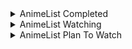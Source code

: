 <details>
    <summary align="left">AnimeList Completed</summary>
    <!-- MAL_ANIME_COMPLETED:start -->

<img height="200px" width="150px" title="5-toubun no Hanayome" src="https://cdn.myanimelist.net/images/anime/1819/97947.jpg?s=b20eecd15489b37027fc442e039ab603"> <img height="200px" width="150px" title="5-toubun no Hanayome ∬" src="https://cdn.myanimelist.net/images/anime/1775/109514.jpg?s=8659b1f06c2b4ee7d50d8bf9c433dea8"> <img height="200px" width="150px" title="Adachi to Shimamura" src="https://cdn.myanimelist.net/images/anime/1649/109056.jpg?s=08b15169790bcf7d4313c75d93522bde"> <img height="200px" width="150px" title="Arifureta Shokugyou de Sekai Saikyou" src="https://cdn.myanimelist.net/images/anime/1776/97682.jpg?s=e4083aafc6a198485dc0f40ec0981919"> <img height="200px" width="150px" title="Asagao to Kase-san." src="https://cdn.myanimelist.net/images/anime/1578/94205.jpg?s=45c7fd4ac7d795db7b91ceb34d36e7b5"> <img height="200px" width="150px" title="Bakemonogatari" src="https://cdn.myanimelist.net/images/anime/11/75274.jpg?s=9a41fef3ec70b47cd603d3495dec5735"> <img height="200px" width="150px" title="Blend S" src="https://cdn.myanimelist.net/images/anime/6/88286.jpg?s=433abf38926f5ca3fe58aa29fd7cc093"> <img height="200px" width="150px" title="Boku no Hero Academia" src="https://cdn.myanimelist.net/images/anime/10/78745.jpg?s=844d9959a2cfbc60de12c138ca2837b9"> <img height="200px" width="150px" title="Boku no Hero Academia 2nd Season" src="https://cdn.myanimelist.net/images/anime/12/85221.jpg?s=d65251d6fb3c8aea81b25cafeeea52ee"> <img height="200px" width="150px" title="Busou Shoujo Machiavellianism" src="https://cdn.myanimelist.net/images/anime/3/83995.jpg?s=719693ac8fd0d1f0cf729fc19f461af5"> <img height="200px" width="150px" title="Charlotte" src="https://cdn.myanimelist.net/images/anime/12/74683.jpg?s=b5745538e638a8d9a2ae788c66772f2d"> <img height="200px" width="150px" title="Charlotte: Tsuyoimono-tachi" src="https://cdn.myanimelist.net/images/anime/1709/98068.jpg?s=6ac52285d68e65af64bd39424990e369"> <img height="200px" width="150px" title="Cheat Kusushi no Slow Life: Isekai ni Tsukurou Drugstore" src="https://cdn.myanimelist.net/images/anime/1787/115817.jpg?s=2c686bec62f10f839bdbd406c2f50c15"> <img height="200px" width="150px" title="Citrus" src="https://cdn.myanimelist.net/images/anime/11/89985.jpg?s=7309b487f6a94d813fb479449cc7da95"> <img height="200px" width="150px" title="Date A Bullet: Dead or Bullet" src="https://cdn.myanimelist.net/images/anime/1984/108425.jpg?s=844c73fbac5df509be367baf6fd0cf4b"> <img height="200px" width="150px" title="Date A Bullet: Nightmare or Queen" src="https://cdn.myanimelist.net/images/anime/1002/108424.jpg?s=042df5edc96a2ce0403c1e7cce004652"> <img height="200px" width="150px" title="Date A Live" src="https://cdn.myanimelist.net/images/anime/13/44844.jpg?s=04daa99a641453debae5c8c46bff0e2c"> <img height="200px" width="150px" title="Date A Live II" src="https://cdn.myanimelist.net/images/anime/5/76003.jpg?s=d660622365ba8779347622c63904dee0"> <img height="200px" width="150px" title="Date A Live III" src="https://cdn.myanimelist.net/images/anime/1055/100468.jpg?s=cb65ee4740399152b1420699326b8c52"> <img height="200px" width="150px" title="Death March kara Hajimaru Isekai Kyousoukyoku" src="https://cdn.myanimelist.net/images/anime/4/88911.jpg?s=74f873b59a43a324ffc735ddef587692"> <img height="200px" width="150px" title="Domestic na Kanojo" src="https://cdn.myanimelist.net/images/anime/1021/95670.jpg?s=2db9075f215390c27e37c3ca52117136"> <img height="200px" width="150px" title="Dr. Stone" src="https://cdn.myanimelist.net/images/anime/1613/102576.jpg?s=714df8b10122b48bc88d649c2684508a"> <img height="200px" width="150px" title="Dr. Stone: Stone Wars" src="https://cdn.myanimelist.net/images/anime/1711/110614.jpg?s=2114fd5a44377f2d0c2ca3e2de428455"> <img height="200px" width="150px" title="Eromanga-sensei" src="https://cdn.myanimelist.net/images/anime/2/86468.jpg?s=6a66e1e8adb21ec08a76f70b10bbe7a8"> <img height="200px" width="150px" title="Fate/stay night" src="https://cdn.myanimelist.net/images/anime/4/30327.jpg?s=8f5c4ced9ea652842a7c052d1569a94d"> <img height="200px" width="150px" title="Fate/stay night: Unlimited Blade Works" src="https://cdn.myanimelist.net/images/anime/12/67333.jpg?s=9b3eb65e9a772a70fbd87da941d77772"> <img height="200px" width="150px" title="Fate/stay night: Unlimited Blade Works 2nd Season" src="https://cdn.myanimelist.net/images/anime/11/72863.jpg?s=1b59e6a64d78b1ab3ed6f285b0a5ce5c"> <img height="200px" width="150px" title="Fate/stay night: Unlimited Blade Works 2nd Season - Sunny Day" src="https://cdn.myanimelist.net/images/anime/4/75684.jpg?s=fa0cdc2bac0dc2696a84e7658c335dac"> <img height="200px" width="150px" title="Fate/Zero" src="https://cdn.myanimelist.net/images/anime/1887/117644.jpg?s=bedb1c317f00a4c95b7efa274522a635"> <img height="200px" width="150px" title="Fate/Zero 2nd Season" src="https://cdn.myanimelist.net/images/anime/1522/117645.jpg?s=4c1cc9e7bf2a6ccf397ae7adafb258c2"> <img height="200px" width="150px" title="Fuuka" src="https://cdn.myanimelist.net/images/anime/8/83735.jpg?s=844a40583c4c521d98f71f97e2622b34"> <img height="200px" width="150px" title="Gakusen Toshi Asterisk" src="https://cdn.myanimelist.net/images/anime/5/76034.jpg?s=528d654cd0538d2feb972d51891d4a6b"> <img height="200px" width="150px" title="Gakusen Toshi Asterisk 2nd Season" src="https://cdn.myanimelist.net/images/anime/11/79107.jpg?s=038a85387813b15879d8530795ab8f8f"> <img height="200px" width="150px" title="Gamers!" src="https://cdn.myanimelist.net/images/anime/4/86828.jpg?s=4b079c3f1ba63962d4dbc29eb80620cb"> <img height="200px" width="150px" title="Genjitsu Shugi Yuusha no Oukoku Saikenki" src="https://cdn.myanimelist.net/images/anime/1297/118764.jpg?s=4b684190e5c036953fb5dcaf3d5774bf"> <img height="200px" width="150px" title="Haiyore! Nyaruko-san" src="https://cdn.myanimelist.net/images/anime/6/49081.jpg?s=8facc6c78958c96072a127f471df6149"> <img height="200px" width="150px" title="Hanayamata" src="https://cdn.myanimelist.net/images/anime/1963/90831.jpg?s=b4b1645bbbc0f178948d860696e8e46a"> <img height="200px" width="150px" title="Hataraku Maou-sama!" src="https://cdn.myanimelist.net/images/anime/3/50177.jpg?s=535256d598af49f37e9347402388b2c9"> <img height="200px" width="150px" title="Hello World" src="https://cdn.myanimelist.net/images/anime/1147/112650.jpg?s=eb5af7c55864a0c0dfced858246e5123"> <img height="200px" width="150px" title="Hige wo Soru. Soshite Joshikousei wo Hirou." src="https://cdn.myanimelist.net/images/anime/1146/113477.jpg?s=67bbef4f5ffa602bec9bacb47c4e4861"> <img height="200px" width="150px" title="Horimiya" src="https://cdn.myanimelist.net/images/anime/1695/111486.jpg?s=09bb0aa26d6a24eaee2f2cc4b1971830"> <img height="200px" width="150px" title="Ijiranaide, Nagatoro-san" src="https://cdn.myanimelist.net/images/anime/1900/110097.jpg?s=d41ba2f8430722f17061ae4244c24049"> <img height="200px" width="150px" title="Imouto sae Ireba Ii." src="https://cdn.myanimelist.net/images/anime/10/88472.jpg?s=5cd84b8c09ae4f1e8b856e465bfaf4a3"> <img height="200px" width="150px" title="Inugami-san to Nekoyama-san" src="https://cdn.myanimelist.net/images/anime/4/61921.jpg?s=4378f5b2a1ab7032aabcd9219f8b05ca"> <img height="200px" width="150px" title="Irozuku Sekai no Ashita kara" src="https://cdn.myanimelist.net/images/anime/1424/93855.jpg?s=428b7019c7218435f1974893d20cd5e7"> <img height="200px" width="150px" title="IS: Infinite Stratos" src="https://cdn.myanimelist.net/images/anime/3/74045.jpg?s=697811a02c444d4e52f61e8cd91bcf67"> <img height="200px" width="150px" title="Isekai Maou to Shoukan Shoujo no Dorei Majutsu" src="https://cdn.myanimelist.net/images/anime/1649/93412.jpg?s=82850eb04bdb0a2c3ee66227d6b3e018"> <img height="200px" width="150px" title="Isekai Maou to Shoukan Shoujo no Dorei Majutsu Ω" src="https://cdn.myanimelist.net/images/anime/1011/113703.jpg?s=3387d5df2403b7d2f22a3535e234ec72"> <img height="200px" width="150px" title="Isekai Quartet" src="https://cdn.myanimelist.net/images/anime/1965/99667.jpg?s=bce8b19851cc7da90ee7c4699272d6bb"> <img height="200px" width="150px" title="Isekai Quartet 2" src="https://cdn.myanimelist.net/images/anime/1030/103383.jpg?s=74eebe7c83d5f8f8812a40f9b669c271"> <img height="200px" width="150px" title="Isekai wa Smartphone to Tomo ni." src="https://cdn.myanimelist.net/images/anime/7/86794.jpg?s=93ededca52d6778609b29e05db4e4546"> <img height="200px" width="150px" title="Itsudatte Bokura no Koi wa 10 cm Datta." src="https://cdn.myanimelist.net/images/anime/2/89554.jpg?s=3c0492f7dd92d04770ec70beb126c78c"> <img height="200px" width="150px" title="Jaku-Chara Tomozaki-kun" src="https://cdn.myanimelist.net/images/anime/1120/109232.jpg?s=d3e034f193e106aea21c7bb6622621a3"> <img height="200px" width="150px" title="Jujutsu Kaisen (TV)" src="https://cdn.myanimelist.net/images/anime/1171/109222.jpg?s=31d8a72519f9121c6154b9cb4e45eed1"> <img height="200px" width="150px" title="K-On!" src="https://cdn.myanimelist.net/images/anime/10/76120.jpg?s=50e4151a139ccedc2bd2d4898b5ce65e"> <img height="200px" width="150px" title="K-On! Movie" src="https://cdn.myanimelist.net/images/anime/5/76233.jpg?s=873526cd46d303fc464226a65d43a2a3"> <img height="200px" width="150px" title="K-On!!" src="https://cdn.myanimelist.net/images/anime/12/76121.jpg?s=7559882cefb114354f2614d9ae4dc996"> <img height="200px" width="150px" title="K-On!!: Keikaku!" src="https://cdn.myanimelist.net/images/anime/7/26965.jpg?s=47fa857f749c8a872ba10dfb2fa9c521"> <img height="200px" width="150px" title="Kaguya-sama wa Kokurasetai: Tensai-tachi no Renai Zunousen" src="https://cdn.myanimelist.net/images/anime/1295/106551.jpg?s=00fc498ed478611aa4320af9e8015c69"> <img height="200px" width="150px" title="Kaguya-sama wa Kokurasetai: Tensai-tachi no Renai Zunousen OVA" src="https://cdn.myanimelist.net/images/anime/1027/115055.jpg?s=460cc9703effd2dc6b0ca7ef5dda7788"> <img height="200px" width="150px" title="Kaguya-sama wa Kokurasetai? Tensai-tachi no Renai Zunousen" src="https://cdn.myanimelist.net/images/anime/1764/106659.jpg?s=9665deb49b34edcd7e6e47620b73d1b3"> <img height="200px" width="150px" title="Kaifuku Jutsushi no Yarinaoshi" src="https://cdn.myanimelist.net/images/anime/1301/110018.jpg?s=c338fab9054ef91b77f5a414184b4cae"> <img height="200px" width="150px" title="Kanojo mo Kanojo" src="https://cdn.myanimelist.net/images/anime/1713/117119.jpg?s=aa54bd74617defd801450aee849e06f5"> <img height="200px" width="150px" title="Kanojo, Okarishimasu" src="https://cdn.myanimelist.net/images/anime/1485/107693.jpg?s=34e510c2c89cedeb2c0b1d2acd62c6c2"> <img height="200px" width="150px" title="Kenja no Mago" src="https://cdn.myanimelist.net/images/anime/1261/100452.jpg?s=ec543ce51a43ea85562254dae66c3ede"> <img height="200px" width="150px" title="Kimi no Na wa." src="https://cdn.myanimelist.net/images/anime/5/87048.jpg?s=6229957bf0186372369774708d38e1c8"> <img height="200px" width="150px" title="Kishuku Gakkou no Juliet" src="https://cdn.myanimelist.net/images/anime/1908/93416.jpg?s=486ac665e7e28b935059e0f189fdf205"> <img height="200px" width="150px" title="Kiss x Sis (TV)" src="https://cdn.myanimelist.net/images/anime/1660/121553.jpg?s=f9c4a7fa751051fe16e684cb46ce762d"> <img height="200px" width="150px" title="Kizumonogatari I: Tekketsu-hen" src="https://cdn.myanimelist.net/images/anime/1783/112810.jpg?s=691baf71e4b74e317b354bf62d840f49"> <img height="200px" width="150px" title="Kizumonogatari II: Nekketsu-hen" src="https://cdn.myanimelist.net/images/anime/1981/112812.jpg?s=82c7fa29eae89f1c5bdb1994f6a017da"> <img height="200px" width="150px" title="Kizumonogatari III: Reiketsu-hen" src="https://cdn.myanimelist.net/images/anime/1084/112813.jpg?s=855a4e6366a3a9b892eaafb6c4c5158d"> <img height="200px" width="150px" title="Koe no Katachi" src="https://cdn.myanimelist.net/images/anime/1122/96435.jpg?s=93a12868f53676988803e1d1cd22f1d2"> <img height="200px" width="150px" title="Koi to Uso" src="https://cdn.myanimelist.net/images/anime/5/86663.jpg?s=696ef4f8fc2e4b728a198b2d19d52c32"> <img height="200px" width="150px" title="Koi to Uso: Isshou no Koi/Koi no Kimochi" src="https://cdn.myanimelist.net/images/anime/1414/100837.jpg?s=fb1d5a6268938c3064ebedacb4c9ffb3"> <img height="200px" width="150px" title="Koi to Yobu ni wa Kimochi Warui" src="https://cdn.myanimelist.net/images/anime/1519/110527.jpg?s=b6b609bff8d5bb4e07c6cf0cbbd849a5"> <img height="200px" width="150px" title="Kokoro Connect" src="https://cdn.myanimelist.net/images/anime/2/39665.jpg?s=99eda60f6f9ef7c2137d0ac207be6325"> <img height="200px" width="150px" title="Kono Subarashii Sekai ni Shukufuku wo!" src="https://cdn.myanimelist.net/images/anime/8/77831.jpg?s=0128b83f778a3e0fcdece36f6a95a0af"> <img height="200px" width="150px" title="Kono Subarashii Sekai ni Shukufuku wo! 2" src="https://cdn.myanimelist.net/images/anime/2/83188.jpg?s=b5335b435a1e7602aec579b7444a79f4"> <img height="200px" width="150px" title="Kono Subarashii Sekai ni Shukufuku wo! Movie: Kurenai Densetsu" src="https://cdn.myanimelist.net/images/anime/1638/119321.jpg?s=754b6816d9339c8104e9d3f7f957494a"> <img height="200px" width="150px" title="Kyoukai no Kanata" src="https://cdn.myanimelist.net/images/anime/3/85468.jpg?s=edff74399086c4b64345a168f5437333"> <img height="200px" width="150px" title="Kyuukyoku Shinka shita Full Dive RPG ga Genjitsu yori mo Kusoge Dattara" src="https://cdn.myanimelist.net/images/anime/1357/113277.jpg?s=27f718f11a1719d5c6981b3023f0af26"> <img height="200px" width="150px" title="Love Live! School Idol Project" src="https://cdn.myanimelist.net/images/anime/11/56849.jpg?s=69618af444198a9fca856a2d099ac77f"> <img height="200px" width="150px" title="Mahou Sensou" src="https://cdn.myanimelist.net/images/anime/3/58103.jpg?s=2b95b1d0ceee3458d013ac9f43fe3d98"> <img height="200px" width="150px" title="Mahouka Koukou no Rettousei" src="https://cdn.myanimelist.net/images/anime/11/61039.jpg?s=25b3c93a7a0422ccff8ae38166733ae8"> <img height="200px" width="150px" title="Mahouka Koukou no Rettousei Movie: Hoshi wo Yobu Shoujo" src="https://cdn.myanimelist.net/images/anime/8/85524.jpg?s=f0f7651eb4548254f0f635cd25cd7b2a"> <img height="200px" width="150px" title="Mahouka Koukou no Rettousei: Raihousha-hen" src="https://cdn.myanimelist.net/images/anime/1322/114329.jpg?s=b9b786ddb679e07e80f5877f790a6452"> <img height="200px" width="150px" title="Mahouka Koukou no Rettousei: Tsuioku-hen" src="https://cdn.myanimelist.net/images/anime/1847/120234.jpg?s=2501e4bf7ce83e4dd4ec8638dc998754"> <img height="200px" width="150px" title="Mahouka Koukou no Yuutousei" src="https://cdn.myanimelist.net/images/anime/1719/116262.jpg?s=d9df3cf9e11737fd346e6bb8ab49dd39"> <img height="200px" width="150px" title="Majo no Tabitabi" src="https://cdn.myanimelist.net/images/anime/1802/108501.jpg?s=5eab9cb4a7e5f51cf9ef91f9d3127a6f"> <img height="200px" width="150px" title="Manaria Friends" src="https://cdn.myanimelist.net/images/anime/1590/111673.jpg?s=77b09390c1cbb264c0a34d39dbe1863a"> <img height="200px" width="150px" title="Maou Gakuin no Futekigousha: Shijou Saikyou no Maou no Shiso, Tensei shite Shison-tachi no Gakkou e Kayou" src="https://cdn.myanimelist.net/images/anime/1126/108573.jpg?s=2ad43dc0c689869459099eacd834d188"> <img height="200px" width="150px" title="Masamune-kun no Revenge" src="https://cdn.myanimelist.net/images/anime/12/83709.jpg?s=90f945e3f089fa3843b16483707f8d15"> <img height="200px" width="150px" title="Masamune-kun no Revenge OVA" src="https://cdn.myanimelist.net/images/anime/1439/123818.jpg?s=cd3dd1ac55363f34cb985d5d4ab1b936"> <img height="200px" width="150px" title="Mashiro no Oto" src="https://cdn.myanimelist.net/images/anime/1841/111554.jpg?s=1495f881b2b881548d20a57221648b03"> <img height="200px" width="150px" title="Megami-ryou no Ryoubo-kun." src="https://cdn.myanimelist.net/images/anime/1436/116410.jpg?s=a6e5803121dee049c9a994d633a05792"> <img height="200px" width="150px" title="Mieruko-chan" src="https://cdn.myanimelist.net/images/anime/1277/117155.jpg?s=7a2f7a30f88ba63cf8e593ae580b66a4"> <img height="200px" width="150px" title="Mondaiji-tachi ga Isekai kara Kuru Sou Desu yo?" src="https://cdn.myanimelist.net/images/anime/12/43369.jpg?s=1d29194ebf2fb88f0931b5cd2bcbf06c"> <img height="200px" width="150px" title="Monogatari Series: Second Season" src="https://cdn.myanimelist.net/images/anime/1807/121534.jpg?s=8a02967fbaeb378b57e0d6470296cecf"> <img height="200px" width="150px" title="Mushoku Tensei: Isekai Ittara Honki Dasu" src="https://cdn.myanimelist.net/images/anime/1530/117776.jpg?s=2c0d611bea033f393998793b9dca7732"> <img height="200px" width="150px" title="Mushoku Tensei: Isekai Ittara Honki Dasu Part 2" src="https://cdn.myanimelist.net/images/anime/1028/117777.jpg?s=11ea6e47d314fb746abb706e0692d468"> <img height="200px" width="150px" title="Nekomonogatari: Kuro" src="https://cdn.myanimelist.net/images/anime/1170/121597.jpg?s=cea2186c483e036381476f487e021609"> <img height="200px" width="150px" title="Nisekoi" src="https://cdn.myanimelist.net/images/anime/13/75587.jpg?s=d55218dc232e0441212fb11c69b72468"> <img height="200px" width="150px" title="No Game No Life" src="https://cdn.myanimelist.net/images/anime/1074/111944.jpg?s=47dc6b0ee368ca7e7894f0ab592582b4"> <img height="200px" width="150px" title="No Game No Life: Zero" src="https://cdn.myanimelist.net/images/anime/1085/90759.jpg?s=d5fa254f94396ca739dfd172732d5415"> <img height="200px" width="150px" title="Non Non Biyori" src="https://cdn.myanimelist.net/images/anime/2/51581.jpg?s=529fd7c232635ceec9d6f9382a214402"> <img height="200px" width="150px" title="Non Non Biyori Repeat" src="https://cdn.myanimelist.net/images/anime/9/75105.jpg?s=b10fed0bb90381af34df101be1a16aed"> <img height="200px" width="150px" title="Noragami" src="https://cdn.myanimelist.net/images/anime/9/77809.jpg?s=a8bcf4c81410ca778cdb6fb77d4d7b2c"> <img height="200px" width="150px" title="Noragami Aragoto" src="https://cdn.myanimelist.net/images/anime/1689/94850.jpg?s=88700039b69ad2c0d0e3640eaa9be370"> <img height="200px" width="150px" title="One Punch Man" src="https://cdn.myanimelist.net/images/anime/12/76049.jpg?s=8a6af524cfe586d8c6099dbbf2803294"> <img height="200px" width="150px" title="One Punch Man 2nd Season" src="https://cdn.myanimelist.net/images/anime/1247/122044.jpg?s=31b16e1e6d08a1e520dedf77f525bd03"> <img height="200px" width="150px" title="Ore dake Haireru Kakushi Dungeon" src="https://cdn.myanimelist.net/images/anime/1988/115708.jpg?s=36c72942c7fa1cb107367baf4e2d6d8a"> <img height="200px" width="150px" title="Ore no Imouto ga Konnani Kawaii Wake ga Nai" src="https://cdn.myanimelist.net/images/anime/8/24875.jpg?s=182f645bf88c50cd1e30b6c1df62ef24"> <img height="200px" width="150px" title="Ore no Imouto ga Konnani Kawaii Wake ga Nai Specials" src="https://cdn.myanimelist.net/images/anime/8/29734.jpg?s=2e47048ae99050175a5e91f53edd8dd1"> <img height="200px" width="150px" title="Ore no Imouto ga Konnani Kawaii Wake ga Nai. Specials" src="https://cdn.myanimelist.net/images/anime/9/51167.jpg?s=0974cf45467268db0372daf10bcf4b31"> <img height="200px" width="150px" title="Ore no Kanojo to Osananajimi ga Shuraba Sugiru" src="https://cdn.myanimelist.net/images/anime/13/44187.jpg?s=2722df654bc5a902bbf1a15ea1bdc56d"> <img height="200px" width="150px" title="Ore no Nounai Sentakushi ga, Gakuen Love Comedy wo Zenryoku de Jama Shiteiru" src="https://cdn.myanimelist.net/images/anime/10/53235.jpg?s=70b5eda7f1944a4d8fe5bf36fd479f0a"> <img height="200px" width="150px" title="Ore no Nounai Sentakushi ga, Gakuen Love Comedy wo Zenryoku de Jama Shiteiru OVA" src="https://cdn.myanimelist.net/images/anime/1464/112501.jpg?s=e57e2b0dc9a613a229a2440f97e55811"> <img height="200px" width="150px" title="Osananajimi ga Zettai ni Makenai Love Comedy" src="https://cdn.myanimelist.net/images/anime/1111/113327.jpg?s=7891d7b3dbf137c83cf84d1e6e421843"> <img height="200px" width="150px" title="Outbreak Company" src="https://cdn.myanimelist.net/images/anime/7/54343.jpg?s=06b057860b5cb00d232d731f87a0918b"> <img height="200px" width="150px" title="Overlord" src="https://cdn.myanimelist.net/images/anime/7/88019.jpg?s=2905d5abbd69b8a2c88c6df020d1cd7a"> <img height="200px" width="150px" title="Overlord II" src="https://cdn.myanimelist.net/images/anime/1212/113415.jpg?s=04b0ad527303539d8eee03d616f7cae9"> <img height="200px" width="150px" title="Peach Boy Riverside" src="https://cdn.myanimelist.net/images/anime/1535/115023.jpg?s=18f81389114c4ff1081081facd3bafe5"> <img height="200px" width="150px" title="Rakudai Kishi no Cavalry" src="https://cdn.myanimelist.net/images/anime/9/76493.jpg?s=7135eec624e9652fa344076a292c3d03"> <img height="200px" width="150px" title="Re:Zero kara Hajimeru Isekai Seikatsu" src="https://cdn.myanimelist.net/images/anime/11/79410.jpg?s=db92aa64962c8107387a6749cfe7b0cf"> <img height="200px" width="150px" title="Re:Zero kara Hajimeru Isekai Seikatsu 2nd Season" src="https://cdn.myanimelist.net/images/anime/1444/108005.jpg?s=bcdd80b1fdb73d64a036c1bad8558ac1"> <img height="200px" width="150px" title="Re:Zero kara Hajimeru Isekai Seikatsu 2nd Season Part 2" src="https://cdn.myanimelist.net/images/anime/1724/117421.jpg?s=f6e5a251f2ca172a135ef1194458a1e6"> <img height="200px" width="150px" title="Rikei ga Koi ni Ochita no de Shoumei shitemita." src="https://cdn.myanimelist.net/images/anime/1432/103533.jpg?s=d82926feab8b165943b6a161a6dc2e10"> <img height="200px" width="150px" title="Rokudenashi Majutsu Koushi to Akashic Records" src="https://cdn.myanimelist.net/images/anime/8/85593.jpg?s=29aa75226c31f9a7c3cd29acf17378cb"> <img height="200px" width="150px" title="Saenai Heroine no Sodatekata" src="https://cdn.myanimelist.net/images/anime/7/68783.jpg?s=1fd44ce77a7d50093580d282670de904"> <img height="200px" width="150px" title="Saenai Heroine no Sodatekata ♭" src="https://cdn.myanimelist.net/images/anime/2/84797.jpg?s=c38f15efa52e68a002acbe306a9a4928"> <img height="200px" width="150px" title="Saenai Heroine no Sodatekata Fine" src="https://cdn.myanimelist.net/images/anime/1671/111411.jpg?s=1c1d011a398b68353b3cd4b9c998b97e"> <img height="200px" width="150px" title="Saenai Heroine no Sodatekata: Ai to Seishun no Service-kai" src="https://cdn.myanimelist.net/images/anime/6/70493.jpg?s=3029afc417c1cb41d8cd096647f92f63"> <img height="200px" width="150px" title="Sakura Trick" src="https://cdn.myanimelist.net/images/anime/2/56189.jpg?s=123353a3f2914e8b286b7e5695857d93"> <img height="200px" width="150px" title="Sakura-sou no Pet na Kanojo" src="https://cdn.myanimelist.net/images/anime/4/43643.jpg?s=4082d6cd01ab375b62de7b72caa0b252"> <img height="200px" width="150px" title="Seijo no Maryoku wa Bannou Desu" src="https://cdn.myanimelist.net/images/anime/1947/114235.jpg?s=3e5261e4c25ce30dc43ded58876f48f7"> <img height="200px" width="150px" title="Seirei Gensouki" src="https://cdn.myanimelist.net/images/anime/1836/116060.jpg?s=119abbf76778676e8395b7a32bfccd0e"> <img height="200px" width="150px" title="Seishun Buta Yarou wa Bunny Girl Senpai no Yume wo Minai" src="https://cdn.myanimelist.net/images/anime/1301/93586.jpg?s=c5816f00664086dd8c815a1d79cafa4f"> <img height="200px" width="150px" title="Seishun Buta Yarou wa Yumemiru Shoujo no Yume wo Minai" src="https://cdn.myanimelist.net/images/anime/1613/102179.jpg?s=4caf2ddc8dc918652c81a4d734f961cb"> <img height="200px" width="150px" title="Sekai Saikou no Ansatsusha, Isekai Kizoku ni Tensei suru" src="https://cdn.myanimelist.net/images/anime/1928/117620.jpg?s=8097f7e7332635a9c6deedc426c491cc"> <img height="200px" width="150px" title="Sentouin, Hakenshimasu!" src="https://cdn.myanimelist.net/images/anime/1444/115118.jpg?s=ce391ad6c756c5ec77b4c9a66e4d414b"> <img height="200px" width="150px" title="Seven Knights Revolution: Eiyuu no Keishousha" src="https://cdn.myanimelist.net/images/anime/1079/114017.jpg?s=f81ee2806703b97c6e4a1314365e55a6"> <img height="200px" width="150px" title="Shelter (Music)" src="https://cdn.myanimelist.net/images/anime/5/82388.jpg?s=4cc97eb37325be86649383440547ff40"> <img height="200px" width="150px" title="Shigatsu wa Kimi no Uso" src="https://cdn.myanimelist.net/images/anime/3/67177.jpg?s=231dde11a032b516258cc53e9c9adcd7"> <img height="200px" width="150px" title="Shin no Nakama ja Nai to Yuusha no Party wo Oidasareta node, Henkyou de Slow Life suru Koto ni Shimashita" src="https://cdn.myanimelist.net/images/anime/1723/117854.jpg?s=fe6004f129a34f0ee1ba3e1c2eff09c5"> <img height="200px" width="150px" title="Shingeki no Kyojin" src="https://cdn.myanimelist.net/images/anime/10/47347.jpg?s=0c5745fd0b1559ebf88af1c403b4e288"> <img height="200px" width="150px" title="Shingeki no Kyojin Season 2" src="https://cdn.myanimelist.net/images/anime/4/84177.jpg?s=734c3745263da83f97200b61cd9c173f"> <img height="200px" width="150px" title="Shingeki no Kyojin Season 3 Part 2" src="https://cdn.myanimelist.net/images/anime/1517/100633.jpg?s=ffa3499b40efc73e5372e2783f84ea3f"> <img height="200px" width="150px" title="Shingeki no Kyojin: The Final Season" src="https://cdn.myanimelist.net/images/anime/1000/110531.jpg?s=cfe99c0cc7a3b3c1cde9f884b7c94e64"> <img height="200px" width="150px" title="Shinka no Mi: Shiranai Uchi ni Kachigumi Jinsei" src="https://cdn.myanimelist.net/images/anime/1537/117590.jpg?s=ff853d3742b9563cb72c54a17f332696"> <img height="200px" width="150px" title="Shoujo Sect" src="https://cdn.myanimelist.net/images/anime/1088/116195.jpg?s=1ce3dd8b44858fb64e2041f4e3de17a2"> <img height="200px" width="150px" title="Shuudengo, Capsule Hotel de, Joushi ni Binetsu Tsutawaru Yoru." src="https://cdn.myanimelist.net/images/anime/1418/93509.jpg?s=db1785469dba17f671028c398da6a141"> <img height="200px" width="150px" title="Shuumatsu Nani Shitemasu ka? Isogashii Desu ka? Sukutte Moratte Ii Desu ka?" src="https://cdn.myanimelist.net/images/anime/4/85260.jpg?s=730a42ad6d970601fee8329d87df03fe"> <img height="200px" width="150px" title="Slime Taoshite 300-nen, Shiranai Uchi ni Level Max ni Nattemashita" src="https://cdn.myanimelist.net/images/anime/1641/113723.jpg?s=ec82dd5087dd9ae7820dc30ce0670a09"> <img height="200px" width="150px" title="SSSS.Dynazenon" src="https://cdn.myanimelist.net/images/anime/1880/113766.jpg?s=757ab46a9cd078b2b7176c4e020a163b"> <img height="200px" width="150px" title="Steins;Gate" src="https://cdn.myanimelist.net/images/anime/5/73199.jpg?s=f8f4023de4029b63863eae5974b3a997"> <img height="200px" width="150px" title="Steins;Gate 0" src="https://cdn.myanimelist.net/images/anime/1375/93521.jpg?s=2cc439b457bcb5ca6ffc87c1eb27912b"> <img height="200px" width="150px" title="Strike the Blood" src="https://cdn.myanimelist.net/images/anime/5/56163.jpg?s=bf3805687f82b623f0a8c326661dd20a"> <img height="200px" width="150px" title="Strike the Blood II" src="https://cdn.myanimelist.net/images/anime/1600/111675.jpg?s=35d27887b947473ff4800e3717d56bf8"> <img height="200px" width="150px" title="Strike the Blood III" src="https://cdn.myanimelist.net/images/anime/1768/111676.jpg?s=465b8831a0dbca6bfdb665535bae3822"> <img height="200px" width="150px" title="Strike the Blood IV" src="https://cdn.myanimelist.net/images/anime/1692/116875.jpg?s=1bc1f9aaf0a50d9bde7c19929eeb14cd"> <img height="200px" width="150px" title="Sword Art Online" src="https://cdn.myanimelist.net/images/anime/11/39717.jpg?s=55f88992df908bdcb872db3a398aea49"> <img height="200px" width="150px" title="Sword Art Online II" src="https://cdn.myanimelist.net/images/anime/11/65185.jpg?s=28618c755859c68b83924038705bf899"> <img height="200px" width="150px" title="Sword Art Online: Alicization - War of Underworld" src="https://cdn.myanimelist.net/images/anime/1630/103417.jpg?s=8d911babfbbed9424de686be56410915"> <img height="200px" width="150px" title="Tada-kun wa Koi wo Shinai" src="https://cdn.myanimelist.net/images/anime/1446/91841.jpg?s=436cb46d94141463f75bbeb589dabc7d"> <img height="200px" width="150px" title="Takt Op. Destiny" src="https://cdn.myanimelist.net/images/anime/1449/117797.jpg?s=452a63975776c898afcc62776441e129"> <img height="200px" width="150px" title="Tantei wa Mou, Shindeiru." src="https://cdn.myanimelist.net/images/anime/1843/115815.jpg?s=1d58ea206a73f9dd7849f68aa1c75793"> <img height="200px" width="150px" title="Tate no Yuusha no Nariagari" src="https://cdn.myanimelist.net/images/anime/1490/101365.jpg?s=a86cf7ae62762116809daa3576131d03"> <img height="200px" width="150px" title="Tatoeba Last Dungeon Mae no Mura no Shounen ga Joban no Machi de Kurasu Youna Monogatari" src="https://cdn.myanimelist.net/images/anime/1512/111549.jpg?s=acd41fe3f58f47387daec587db0eb324"> <img height="200px" width="150px" title="Tensei shitara Slime Datta Ken" src="https://cdn.myanimelist.net/images/anime/1694/93337.jpg?s=ca23d7e95ab644aa4af484a16b9c185e"> <img height="200px" width="150px" title="Tensei shitara Slime Datta Ken 2nd Season" src="https://cdn.myanimelist.net/images/anime/1271/109841.jpg?s=d36399369db71b2828e6c30fde9b7d37"> <img height="200px" width="150px" title="Tensei shitara Slime Datta Ken 2nd Season Part 2" src="https://cdn.myanimelist.net/images/anime/1033/118296.jpg?s=28c822c79ba10c9a4eccfc831ce56c7f"> <img height="200px" width="150px" title="Tokyo Autumn Session" src="https://cdn.myanimelist.net/images/anime/1685/105598.jpg?s=8028a9481e68ef77d3ed3c0d36059a4d"> <img height="200px" width="150px" title="Tonikaku Kawaii" src="https://cdn.myanimelist.net/images/anime/1613/108722.jpg?s=9a04f38896ee227c16a5f11ac5ea5f50"> <img height="200px" width="150px" title="Tonikaku Kawaii: Kaisou" src="https://cdn.myanimelist.net/images/anime/1980/110984.jpg?s=204aeca014462691c7628b85895a0e0d"> <img height="200px" width="150px" title="Trinity Seven" src="https://cdn.myanimelist.net/images/anime/12/67795.jpg?s=420feb1669ee030ca48bef01da997091"> <img height="200px" width="150px" title="Trinity Seven: Nanatsu no Taizai to Nana Madoushi" src="https://cdn.myanimelist.net/images/anime/3/74066.jpg?s=4071c3fd7d99ff9f254fb31dc5bc577e"> <img height="200px" width="150px" title="Tsuki ga Michibiku Isekai Douchuu" src="https://cdn.myanimelist.net/images/anime/1950/116474.jpg?s=de87fe2c1664dba7c4558e0446584048"> <img height="200px" width="150px" title="Tsuki to Laika to Nosferatu" src="https://cdn.myanimelist.net/images/anime/1393/118374.jpg?s=f06854db565d95f4718b28fb4608e0d4"> <img height="200px" width="150px" title="Urasekai Picnic" src="https://cdn.myanimelist.net/images/anime/1494/111515.jpg?s=f600b1348493edc9d72800b06d628bae"> <img height="200px" width="150px" title="Vivy: Fluorite Eye's Song" src="https://cdn.myanimelist.net/images/anime/1637/115052.jpg?s=6c6a9a5f138e3a771900230b30dc7532"> <img height="200px" width="150px" title="Watashi ni Tenshi ga Maiorita!" src="https://cdn.myanimelist.net/images/anime/1778/100470.jpg?s=df1eb44131c862463c58cdf40db32113"> <img height="200px" width="150px" title="Wotaku ni Koi wa Muzukashii" src="https://cdn.myanimelist.net/images/anime/1864/93518.jpg?s=04b1108696630d01b2eb9a84f89c9c7f"> <img height="200px" width="150px" title="Yagate Kimi ni Naru" src="https://cdn.myanimelist.net/images/anime/1783/96153.jpg?s=c273e701423ea180f601ddf024b2c6ec"> <img height="200px" width="150px" title="Yahari Ore no Seishun Love Comedy wa Machigatteiru." src="https://cdn.myanimelist.net/images/anime/1786/120117.jpg?s=df260e70167afdeed0cc3f40ca5b9492"> <img height="200px" width="150px" title="Yahari Ore no Seishun Love Comedy wa Machigatteiru. Kan" src="https://cdn.myanimelist.net/images/anime/1958/107912.jpg?s=2a39157c890c71842124525919cec8ce"> <img height="200px" width="150px" title="Yahari Ore no Seishun Love Comedy wa Machigatteiru. Zoku" src="https://cdn.myanimelist.net/images/anime/11/75376.jpg?s=f8db3fbde0848f6200f4826d99df69fc"> <img height="200px" width="150px" title="Yahari Ore no Seishun Love Comedy wa Machigatteiru. Zoku OVA" src="https://cdn.myanimelist.net/images/anime/13/84052.jpg?s=942e467dd788527b1e1a21c09ac01b7b"> <img height="200px" width="150px" title="Yamada-kun to 7-nin no Majo (TV)" src="https://cdn.myanimelist.net/images/anime/2/73700.jpg?s=a155a2e075df1c241c3d8dd59a4a5898"> <img height="200px" width="150px" title="Youjo Senki" src="https://cdn.myanimelist.net/images/anime/5/82890.jpg?s=b64f06c15c2eaa9d8717494e4b30138d"> <img height="200px" width="150px" title="Youkoso Jitsuryoku Shijou Shugi no Kyoushitsu e (TV)" src="https://cdn.myanimelist.net/images/anime/5/86830.jpg?s=b4f4f8a7a3e05334c6b1e46a4f13d850"> <img height="200px" width="150px" title="Yuru Camp△ Season 2" src="https://cdn.myanimelist.net/images/anime/1255/110636.jpg?s=7b2762cd4e39f3b975d9efa53e96a642">

<!-- MAL_ANIME_COMPLETED:end -->
</details>

<details>
    <summary align="left">AnimeList Watching</summary>
    <!-- MAL_ANIME_WATCHING:start -->

<img height="200px" width="150px" title="Daitoshokan no Hitsujikai" src="https://cdn.myanimelist.net/images/anime/9/75230.jpg?s=e59a9ec24171adac59da08d853210af6"> <img height="200px" width="150px" title="Genjitsu Shugi Yuusha no Oukoku Saikenki Part 2" src="https://cdn.myanimelist.net/images/anime/1088/120068.jpg?s=33be7d88c82f7b3549428460e48b793f"> <img height="200px" width="150px" title="Kawaii dake ja Nai Shikimori-san" src="https://cdn.myanimelist.net/images/anime/1995/121695.jpg?s=0fe3329ba2e13ab3d13125ee23f487a4"> <img height="200px" width="150px" title="Shuumatsu no Harem" src="https://cdn.myanimelist.net/images/anime/1491/117296.jpg?s=3ae26ae2d2a8405e061a3628473b97d8"> <img height="200px" width="150px" title="Spy x Family" src="https://cdn.myanimelist.net/images/anime/1441/122795.jpg?s=346291a4d41400ff951e8f7d65a402c6"> <img height="200px" width="150px" title="Tensai Ouji no Akaji Kokka Saisei Jutsu" src="https://cdn.myanimelist.net/images/anime/1263/119511.jpg?s=4b043cfe67a7cfa8a48b663946fafe1f">

<!-- MAL_ANIME_WATCHING:end -->
</details>

<details>
    <summary align="left">AnimeList Plan To Watch</summary>
    <!-- MAL_ANIME_PTW:start -->

<img height="200px" width="150px" title="86 Part 2" src="https://cdn.myanimelist.net/images/anime/1321/117508.jpg?s=acffaeec0b998e5bc836b55b2fe73456"> <img height="200px" width="150px" title="Arifureta Shokugyou de Sekai Saikyou 2nd Season" src="https://cdn.myanimelist.net/images/anime/1877/119668.jpg?s=b0a58a0102635e03b419029edf2d51cf"> <img height="200px" width="150px" title="Boku no Hero Academia 5th Season" src="https://cdn.myanimelist.net/images/anime/1911/113611.jpg?s=0dd15fed60fd27b38532a8a43ffdc511"> <img height="200px" width="150px" title="Date A Live IV" src="https://cdn.myanimelist.net/images/anime/1368/121281.jpg?s=188e76237e371d17c9cb9d3ef9b8ffdf"> <img height="200px" width="150px" title="Flip Flappers" src="https://cdn.myanimelist.net/images/anime/4/82292.jpg?s=a1d4bf28189c9f766c6606dbc4ae2ee0"> <img height="200px" width="150px" title="Gridman x Dynazenon" src="https://cdn.myanimelist.net/images/anime/1486/120060.jpg?s=a792239bf1e5ba21da311652a7de314a"> <img height="200px" width="150px" title="Happy Sugar Life" src="https://cdn.myanimelist.net/images/anime/1386/103920.jpg?s=d53c2e5946b9cfcde49db0da890b64bd"> <img height="200px" width="150px" title="Hataraku Maou-sama! 2nd Season" src="https://cdn.myanimelist.net/images/anime/1543/120053.jpg?s=4ece6531d42bc9c11bac641163948490"> <img height="200px" width="150px" title="Hentai Ouji to Warawanai Neko." src="https://cdn.myanimelist.net/images/anime/3/75788.jpg?s=bfec1bcaeca7c8071cefb74d57a77e4a"> <img height="200px" width="150px" title="Isekai Quartet Movie: Another World" src="https://cdn.myanimelist.net/images/anime/1222/122000.jpg?s=d7569371a81fd6dc79c4285db056d7e1"> <img height="200px" width="150px" title="Kaguya-sama wa Kokurasetai: Ultra Romantic" src="https://cdn.myanimelist.net/images/anime/1160/122627.jpg?s=1e566ad21620c15a9f523d9779abf8aa"> <img height="200px" width="150px" title="Kanojo, Okarishimasu 2nd Season" src="https://cdn.myanimelist.net/images/anime/1427/120522.jpg?s=72f9222c51f72986c7e24adca6abbda4"> <img height="200px" width="150px" title="Karakai Jouzu no Takagi-san 3" src="https://cdn.myanimelist.net/images/anime/1861/120361.jpg?s=b61dcb0ad5880e97987cb7d31e7ba601"> <img height="200px" width="150px" title="Kimetsu no Yaiba" src="https://cdn.myanimelist.net/images/anime/1286/99889.jpg?s=df53be1440a076de57fda204bba4de60"> <img height="200px" width="150px" title="Komi-san wa, Comyushou desu." src="https://cdn.myanimelist.net/images/anime/1899/117237.jpg?s=1ae3e5a7671ca90a21a816e207796484"> <img height="200px" width="150px" title="Love Live! Nijigasaki Gakuen School Idol Doukoukai" src="https://cdn.myanimelist.net/images/anime/1393/109203.jpg?s=c26e1edc8cd125fbbfc6dede542a8fea"> <img height="200px" width="150px" title="Made in Abyss" src="https://cdn.myanimelist.net/images/anime/6/86733.jpg?s=f925034fd328f06efe25bf60410345b0"> <img height="200px" width="150px" title="Mahou Shoujo Madoka★Magica" src="https://cdn.myanimelist.net/images/anime/11/55225.jpg?s=da8970eb43d1d680cef07f4fad60b84b"> <img height="200px" width="150px" title="Mahouka Koukou no Rettousei (Zoku-hen)" src="https://cdn.myanimelist.net/images/anime/1639/120309.jpg?s=5c6dc8248937758caec283562b2a4402"> <img height="200px" width="150px" title="Maou Gakuin no Futekigousha: Shijou Saikyou no Maou no Shiso, Tensei shite Shison-tachi no Gakkou e Kayou 2nd Season" src="https://cdn.myanimelist.net/images/anime/1790/114281.jpg?s=9d5fb0e36ec2a4e2242cc2974de6c10f"> <img height="200px" width="150px" title="Nakitai Watashi wa Neko wo Kaburu" src="https://cdn.myanimelist.net/images/anime/1045/106389.jpg?s=9d82bb33de5141121ad76fe4877978e6"> <img height="200px" width="150px" title="Otome Game no Hametsu Flag shika Nai Akuyaku Reijou ni Tensei shiteshimatta... X" src="https://cdn.myanimelist.net/images/anime/1088/116439.jpg?s=80315dbe72da538fafa355676949fdd4"> <img height="200px" width="150px" title="Overlord III" src="https://cdn.myanimelist.net/images/anime/1511/93473.jpg?s=8197d01395c3447c6450a419f85a8140"> <img height="200px" width="150px" title="Overlord IV" src="https://cdn.myanimelist.net/images/anime/1530/120110.jpg?s=4b8254e49c8ed1de4fe024945b87b44b"> <img height="200px" width="150px" title="Renai Boukun" src="https://cdn.myanimelist.net/images/anime/9/84266.jpg?s=fcfcc5cfd929cb250519d0e7e0021e89"> <img height="200px" width="150px" title="Rikei ga Koi ni Ochita no de Shoumei shitemita. Heart" src="https://cdn.myanimelist.net/images/anime/1109/118948.jpg?s=a0e78cc8f6b51c34a6198cd424d46363"> <img height="200px" width="150px" title="Scarlet Nexus" src="https://cdn.myanimelist.net/images/anime/1314/116004.jpg?s=067eefb4c79738f4d3964eb3945fae84"> <img height="200px" width="150px" title="Seirei Gensouki 2nd Season" src="https://cdn.myanimelist.net/images/anime/1443/119231.jpg?s=985c03f6e61513e37647ed8d35878114"> <img height="200px" width="150px" title="Seitokai Yakuindomo" src="https://cdn.myanimelist.net/images/anime/4/75550.jpg?s=83c76adb966cfae371d434b2d5caf137"> <img height="200px" width="150px" title="Shingeki no Kyojin: The Final Season Part 2" src="https://cdn.myanimelist.net/images/anime/1948/120625.jpg?s=50540c1fe697b6e87c6064536a66cb19"> <img height="200px" width="150px" title="Shoujo☆Kageki Revue Starlight" src="https://cdn.myanimelist.net/images/anime/1165/93552.jpg?s=881a385c2754f0ea85511eaa981608a8"> <img height="200px" width="150px" title="Slime Taoshite 300-nen, Shiranai Uchi ni Level Max ni Nattemashita 2nd Season" src="https://cdn.myanimelist.net/images/anime/1285/120344.jpg?s=8a12b5cab883bce12c249da91a95c977"> <img height="200px" width="150px" title="SSSS.Gridman" src="https://cdn.myanimelist.net/images/anime/1973/95616.jpg?s=da21aeda1277a0eb5aba2f76cc610163"> <img height="200px" width="150px" title="Suki ni Naru Sono Shunkan wo.: Kokuhaku Jikkou Iinkai" src="https://cdn.myanimelist.net/images/anime/1641/123154.jpg?s=5619bec478256b8cb99233e50abb1a28"> <img height="200px" width="150px" title="Tamako Market" src="https://cdn.myanimelist.net/images/anime/6/79594.jpg?s=db612de9c97496a6a83b402ac7fae790"> <img height="200px" width="150px" title="Tate no Yuusha no Nariagari Season 2" src="https://cdn.myanimelist.net/images/anime/1143/121873.jpg?s=dc6f945ff0b50e0cf6d3075be8aeded7"> <img height="200px" width="150px" title="Tate no Yuusha no Nariagari Season 3" src="https://cdn.myanimelist.net/images/anime/1406/104631.jpg?s=f76ef17290145f19ebc3b9a38b7181eb"> <img height="200px" width="150px" title="Tonikaku Kawaii 2nd Season" src="https://cdn.myanimelist.net/images/anime/1239/119262.jpg?s=0a6d3878f57bf7071f040d0f7c18a9a9"> <img height="200px" width="150px" title="Vanitas no Karte" src="https://cdn.myanimelist.net/images/anime/1401/118483.jpg?s=c5fe041d0e84bbea31582a49463a2895"> <img height="200px" width="150px" title="Yahari Ore no Seishun Love Comedy wa Machigatteiru. Kan OVA" src="https://cdn.myanimelist.net/images/anime/1360/111228.jpg?s=d6efdfe394ab1f17644aee1d25ca82af"> <img height="200px" width="150px" title="Yuru Yuri" src="https://cdn.myanimelist.net/images/anime/12/75173.jpg?s=5872b152937abaa69476c81ed7f85a45"> <img height="200px" width="150px" title="Yuru Yuri Nachuyachumi!" src="https://cdn.myanimelist.net/images/anime/2/73281.jpg?s=a7961e5fefd294b1e5c2cb705fa037a6"> <img height="200px" width="150px" title="Yuru Yuri San☆Hai!" src="https://cdn.myanimelist.net/images/anime/7/76667.jpg?s=e23584604c577e65d3d2293252820969"> <img height="200px" width="150px" title="Yuru Yuri♪♪" src="https://cdn.myanimelist.net/images/anime/8/75174.jpg?s=a93f472c1d4e4c6488ad9273d8365113"> <img height="200px" width="150px" title="Yuuki Yuuna wa Yuusha de Aru: Dai Mankai no Shou" src="https://cdn.myanimelist.net/images/anime/1657/118480.jpg?s=0cb30fbcd6fcf56f45fa1d189d0b4194"> <img height="200px" width="150px" title="Zutto Mae kara Suki deshita.: Kokuhaku Jikkou Iinkai" src="https://cdn.myanimelist.net/images/anime/3/82121.jpg?s=c0e5b3d394fffcb6c591615e4e2b4202">

<!-- MAL_ANIME_PTW:end -->
</details>

